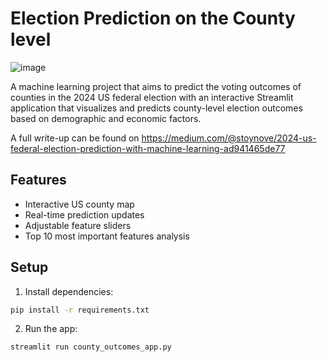 # Election Prediction on the County level 

![image](https://github.com/user-attachments/assets/24051310-73ba-4898-b31f-cbdeb062f664)


A machine learning project that aims to predict the voting outcomes of counties in the 2024 US federal election with an interactive Streamlit application that visualizes and predicts county-level election outcomes based on demographic and economic factors.

A full write-up can be found on https://medium.com/@stoynove/2024-us-federal-election-prediction-with-machine-learning-ad941465de77 

## Features
- Interactive US county map
- Real-time prediction updates
- Adjustable feature sliders
- Top 10 most important features analysis

## Setup
1. Install dependencies:
```bash
pip install -r requirements.txt
```

2. Run the app:
```bash
streamlit run county_outcomes_app.py
```
